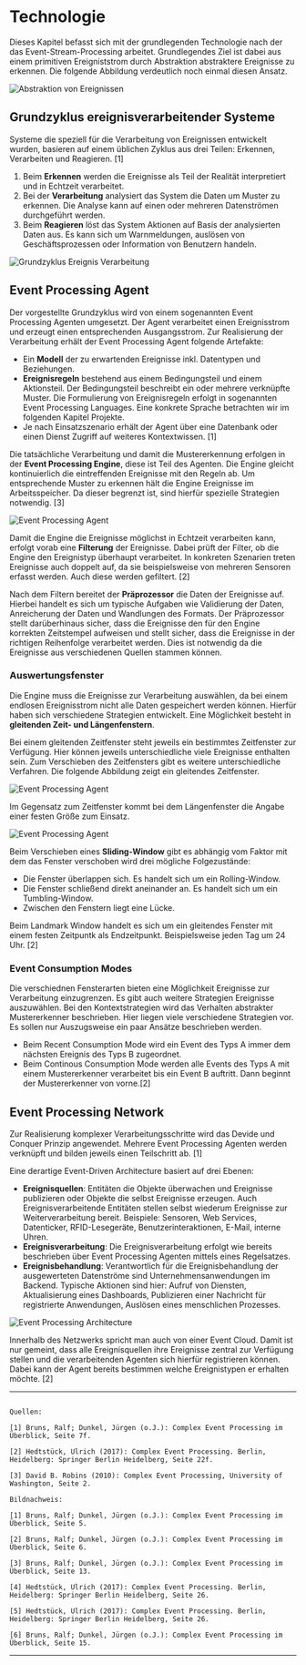 # Technologie

Dieses Kapitel befasst sich mit der grundlegenden Technologie nach der das Event-Stream-Processing arbeitet. Grundlegendes Ziel ist dabei aus einem primitiven Ereigniststrom durch Abstraktion abstraktere Ereignisse zu erkennen. Die folgende Abbildung verdeutlich noch einmal diesen Ansatz.

![Abstraktion von Ereignissen](files/abstractionOfEventsThroughPatterns.png)

## Grundzyklus ereignisverarbeitender Systeme

Systeme die speziell für die Verarbeitung von Ereignissen entwickelt wurden, basieren auf einem üblichen Zyklus aus drei Teilen: Erkennen, Verarbeiten und Reagieren. [1]

1. Beim **Erkennen** werden die Ereignisse als Teil der Realität interpretiert und in Echtzeit verarbeitet.
2. Bei der **Verarbeitung** analysiert das System die Daten um Muster zu erkennen. Die Analyse kann auf einen oder mehreren Datenströmen durchgeführt werden.
3. Beim **Reagieren** löst das System Aktionen auf Basis der analysierten Daten aus. Es kann sich um Warnmeldungen, auslösen von Geschäftsprozessen oder Information von Benutzern handeln.

![Grundzyklus Ereignis Verarbeitung](files/grundzyklusEventStreamProcessing.png)

## Event Processing Agent

Der vorgestellte Grundzyklus wird von einem sogenannten Event Processing Agenten umgesetzt. Der Agent verarbeitet einen Ereignisstrom und erzeugt einen entsprechenden Ausgangsstrom. Zur Realisierung der Verarbeitung erhält der Event Processing Agent folgende Artefakte:

- Ein **Modell** der zu erwartenden Ereignisse inkl. Datentypen und Beziehungen.
- **Ereignisregeln** bestehend aus einem Bedingungsteil und einem Aktionsteil. Der Bedingungsteil beschreibt ein oder mehrere verknüpfte Muster. Die Formulierung von Ereignisregeln erfolgt in sogenannten Event Processing Languages. Eine konkrete Sprache betrachten wir im folgenden Kapitel Projekte.
- Je nach Einsatzszenario erhält der Agent über eine Datenbank oder einen Dienst Zugriff auf weiteres Kontextwissen. [1]

Die tatsächliche Verarbeitung und damit die Mustererkennung erfolgen in der **Event Processing Engine**, diese ist Teil des Agenten. Die Engine gleicht kontinuierlich die eintreffenden Ereignisse mit den Regeln ab. Um entsprechende Muster zu erkennen hält die Engine Ereignisse im Arbeitsspeicher. Da dieser begrenzt ist, sind hierfür spezielle Strategien notwendig. [3] 

![Event Processing Agent](files/eventProcessingAgent.png)

Damit die Engine die Ereignisse möglichst in Echtzeit verarbeiten kann, erfolgt vorab eine **Filterung** der Ereignisse. Dabei prüft der Filter, ob die Engine den Ereignistyp überhaupt verarbeitet. In konkreten Szenarien treten Ereignisse auch doppelt auf, da sie beispielsweise von mehreren Sensoren erfasst werden. Auch diese werden gefiltert. [2]

Nach dem Filtern bereitet der **Präprozessor** die Daten der Ereignisse auf. Hierbei handelt es sich um typische Aufgaben wie Validierung der Daten, Anreicherung der Daten und Wandlungen des Formats. Der Präprozessor stellt darüberhinaus sicher, dass die Ereignisse den für den Engine korrekten Zeitstempel aufweisen und stellt sicher, dass die Ereignisse in der richtigen Reihenfolge verarbeitet werden. Dies ist notwendig da die Ereignisse aus verschiedenen Quellen stammen können.

### Auswertungsfenster

Die Engine muss die Ereignisse zur Verarbeitung auswählen, da bei einem endlosen Ereignisstrom nicht alle Daten gespeichert werden können. Hierfür haben sich verschiedene Strategien entwickelt. Eine Möglichkeit besteht in **gleitenden Zeit- und Längenfenstern**.

Bei einem gleitenden Zeitfenster steht jeweils ein bestimmtes Zeitfenster zur Verfügung. Hier können jeweils unterschiedliche viele Ereignisse enthalten sein. Zum Verschieben des Zeitfensters gibt es weitere unterschiedliche Verfahren. Die folgende Abbildung zeigt ein gleitendes Zeitfenster.

![Event Processing Agent](files/gleitendesZeitfenster.png)

Im Gegensatz zum Zeitfenster kommt bei dem Längenfenster die Angabe einer festen Größe zum Einsatz.

![Event Processing Agent](files/gleitendesLaengenfenster.png)

Beim Verschieben eines **Sliding-Window** gibt es abhängig vom Faktor mit dem das Fenster verschoben wird drei mögliche Folgezustände:

- Die Fenster überlappen sich. Es handelt sich um ein Rolling-Window.
- Die Fenster schließend direkt aneinander an. Es handelt sich um ein Tumbling-Window.
- Zwischen den Fenstern liegt eine Lücke.

Beim Landmark Window handelt es sich um ein gleitendes Fenster mit einem festen Zeitpuntk als Endzeitpunkt. Beispielsweise jeden Tag um 24 Uhr. [2]

### Event Consumption Modes

Die verschiednen Fensterarten bieten eine Möglichkeit Ereignisse zur Verarbeitung einzugrenzen. Es gibt auch weitere Strategien Ereignisse auszuwählen. Bei den Kontextstrategien wird das Verhalten abstrakter Mustererkenner beschrieben. Hier liegen viele verschiedene Strategien vor. Es sollen nur Auszugsweise ein paar Ansätze beschrieben werden.

- Beim Recent Consumption Mode wird ein Event des Typs A immer dem nächsten Ereignis des Typs B zugeordnet.
- Beim Continous Consumption Mode werden alle Events des Typs A mit einem Mustererkenner verarbeitet bis ein Event B auftritt. Dann beginnt der Mustererkenner von vorne.[2]


## Event Processing Network

Zur Realisierung komplexer Verarbeitungsschritte wird das Devide und Conquer Prinzip angewendet. Mehrere Event Processing Agenten werden verknüpft und bilden jeweils einen Teilschritt ab. [1]

Eine derartige Event-Driven Architecture basiert auf drei Ebenen:

- **Ereignisquellen**: Entitäten die Objekte überwachen und Ereignisse publizieren oder Objekte die selbst Ereignisse erzeugen. Auch Ereignisverarbeitende Entitäten stellen selbst wiederum Ereignisse zur Weiterverarbeitung bereit. Beispiele: Sensoren, Web Services, Datenticker, RFID-Lesegeräte, Benutzerinteraktionen, E-Mail, interne Uhren.
- **Ereignisverarbeitung**: Die Ereignisverarbeitung erfolgt wie bereits beschrieben über Event Processing Agenten mittels eines Regelsatzes.
- **Ereignisbehandlung**: Verantwortlich für die Ereignisbehandlung der ausgewerteten Datenströme sind Unternehmensanwendungen im Backend. Typische Aktionen sind hier: Aufruf von Diensten, Aktualisierung eines Dashboards, Publizieren einer Nachricht für registrierte Anwendungen, Auslösen eines menschlichen Prozesses.

![Event Processing Architecture](files/eventDrivenArchitecture.png)

Innerhalb des Netzwerks spricht man auch von einer Event Cloud. Damit ist nur gemeint, dass alle Ereignisquellen ihre Ereignisse zentral zur Verfügung stellen und die verarbeitenden Agenten sich hierfür registrieren können. Dabei kann der Agent bereits bestimmen welche Ereignistypen er erhalten möchte. [2]

***

```

Quellen:

[1] Bruns, Ralf; Dunkel, Jürgen (o.J.): Complex Event Processing im Überblick, Seite 7f.

[2] Hedtstück, Ulrich (2017): Complex Event Processing. Berlin, Heidelberg: Springer Berlin Heidelberg, Seite 22f.

[3] David B. Robins (2010): Complex Event Processing, University of Washington, Seite 2.

Bildnachweis:

[1] Bruns, Ralf; Dunkel, Jürgen (o.J.): Complex Event Processing im Überblick, Seite 5.

[2] Bruns, Ralf; Dunkel, Jürgen (o.J.): Complex Event Processing im Überblick, Seite 6.

[3] Bruns, Ralf; Dunkel, Jürgen (o.J.): Complex Event Processing im Überblick, Seite 13.

[4] Hedtstück, Ulrich (2017): Complex Event Processing. Berlin, Heidelberg: Springer Berlin Heidelberg, Seite 26.

[5] Hedtstück, Ulrich (2017): Complex Event Processing. Berlin, Heidelberg: Springer Berlin Heidelberg, Seite 26.

[6] Bruns, Ralf; Dunkel, Jürgen (o.J.): Complex Event Processing im Überblick, Seite 15.

```

***



